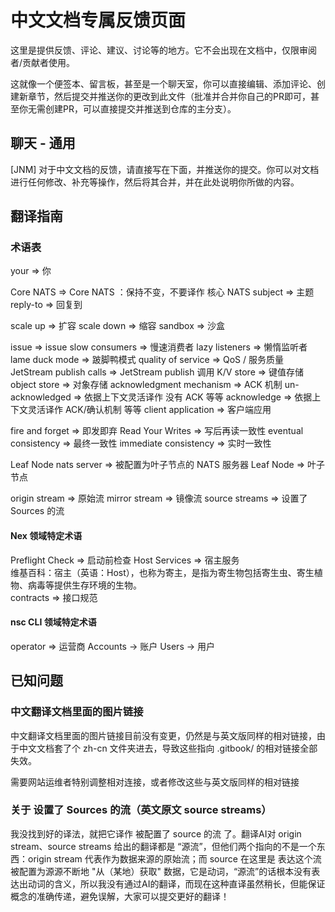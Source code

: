 # 中文文档专属反馈页面

这里是提供反馈、评论、建议、讨论等的地方。它不会出现在文档中，仅限审阅者/贡献者使用。

这就像一个便签本、留言板，甚至是一个聊天室，你可以直接编辑、添加评论、创建新章节，然后提交并推送你的更改到此文件（批准并合并你自己的PR即可，甚至你无需创建PR，可以直接提交并推送到仓库的主分支）。

## 聊天 - 通用

[JNM] 对于中文文档的反馈，请直接写在下面，并推送你的提交。你可以对文档进行任何修改、补充等操作，然后将其合并，并在此处说明你所做的内容。


## 翻译指南

### 术语表
your => 你

Core NATS => Core NATS ：保持不变，不要译作 核心 NATS
subject => 主题
reply-to => 回复到

scale up => 扩容
scale down => 缩容
sandbox => 沙盒

issue => issue
slow consumers => 慢速消费者
lazy listeners => 懒惰监听者
lame duck mode => 跛脚鸭模式
quality of service => QoS / 服务质量
JetStream publish calls => JetStream publish 调用
K/V store => 键值存储
object store => 对象存储
acknowledgment mechanism => ACK 机制
un-acknowledged => 依据上下文灵活译作 没有 ACK 等等
acknowledge => 依据上下文灵活译作 ACK/确认机制 等等
client application => 客户端应用

fire and forget => 即发即弃
Read Your Writes => 写后再读一致性
eventual consistency => 最终一致性
immediate consistency => 实时一致性

Leaf Node nats server => 被配置为叶子节点的 NATS 服务器
Leaf Node => 叶子节点

origin stream => 原始流
mirror stream => 镜像流
source streams => 设置了 Sources 的流 



#### Nex 领域特定术语
Preflight Check => 启动前检查
Host Services => 宿主服务        
维基百科：宿主（英语：Host），也称为寄主，是指为寄生物包括寄生虫、寄生植物、病毒等提供生存环境的生物。      
contracts => 接口规范 

#### nsc CLI 领域特定术语

operator => 运营商
Accounts -> 账户
Users -> 用户

## 已知问题

### 中文翻译文档里面的图片链接

中文翻译文档里面的图片链接目前没有变更，仍然是与英文版同样的相对链接，由于中文文档套了个 zh-cn 文件夹进去，导致这些指向 .gitbook/ 的相对链接全部失效。

需要网站运维者特别调整相对连接，或者修改这些与英文版同样的相对链接

### 关于 设置了 Sources 的流（英文原文 source streams）

我没找到好的译法，就把它译作 被配置了 source 的流 了。翻译AI对 origin stream、source streams 给出的翻译都是 “源流”，但他们两个指向的不是一个东西：origin stream 代表作为数据来源的原始流；而 source 在这里是 表达这个流被配置为源源不断地 "从（某地）获取" 数据，它是动词，“源流”的话根本没有表达出动词的含义，所以我没有通过AI的翻译，而现在这种直译虽然稍长，但能保证概念的准确传递，避免误解，大家可以提交更好的翻译！    